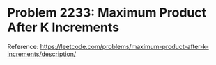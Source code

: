 # Problem 2233: Maximum Product After K Increments

Reference: https://leetcode.com/problems/maximum-product-after-k-increments/description/